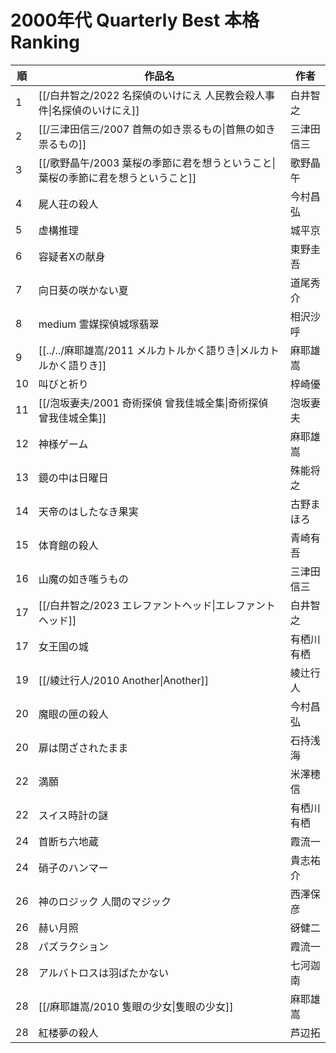 # 2000年代 Quarterly Best 本格 Ranking

| 順   | 作品名                                             | 作者    |
| --- | ----------------------------------------------- | ----- |
| 1   | [[/白井智之/2022 名探偵のいけにえ 人民教会殺人事件\|名探偵のいけにえ]]      | 白井智之  |
| 2   | [[/三津田信三/2007 首無の如き祟るもの\|首無の如き祟るもの]]            | 三津田信三 |
| 3   | [[/歌野晶午/2003 葉桜の季節に君を想うということ\|葉桜の季節に君を想うということ]] | 歌野晶午  |
| 4   | 屍人荘の殺人                                          | 今村昌弘  |
| 5   | 虚構推理                                            | 城平京   |
| 6   | 容疑者Xの献身                                         | 東野圭吾  |
| 7   | 向日葵の咲かない夏                                       | 道尾秀介  |
| 8   | medium 霊媒探偵城塚翡翠                                 | 相沢沙呼  |
| 9   | [[../../麻耶雄嵩/2011 メルカトルかく語りき\|メルカトルかく語りき]]      | 麻耶雄嵩  |
| 10  | 叫びと祈り                                           | 梓崎優   |
| 11  | [[/泡坂妻夫/2001 奇術探偵 曾我佳城全集\|奇術探偵 曾我佳城全集]]         | 泡坂妻夫  |
| 12  | 神様ゲーム                                           | 麻耶雄嵩  |
| 13  | 鏡の中は日曜日                                         | 殊能将之  |
| 14  | 天帝のはしたなき果実                                      | 古野まほろ |
| 15  | 体育館の殺人                                          | 青崎有吾  |
| 16  | 山魔の如き嗤うもの                                       | 三津田信三 |
| 17  | [[/白井智之/2023 エレファントヘッド\|エレファントヘッド]]             | 白井智之  |
| 17  | 女王国の城                                           | 有栖川有栖 |
| 19  | [[/綾辻行人/2010 Another\|Another]]                 | 綾辻行人  |
| 20  | 魔眼の匣の殺人                                         | 今村昌弘  |
| 20  | 扉は閉ざされたまま                                       | 石持浅海  |
| 22  | 満願                                              | 米澤穂信  |
| 22  | スイス時計の謎                                         | 有栖川有栖 |
| 24  | 首断ち六地蔵                                          | 霞流一   |
| 24  | 硝子のハンマー                                         | 貴志祐介  |
| 26  | 神のロジック 人間のマジック                                  | 西澤保彦  |
| 26  | 赫い月照                                            | 谺健二   |
| 28  | パズラクション                                         | 霞流一   |
| 28  | アルバトロスは羽ばたかない                                   | 七河迦南  |
| 28  | [[/麻耶雄嵩/2010 隻眼の少女\|隻眼の少女]]                     | 麻耶雄嵩  |
| 28  | 紅楼夢の殺人                                          | 芦辺拓   |
